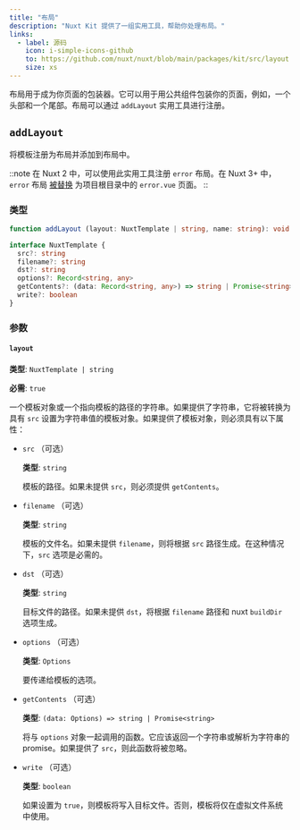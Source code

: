 ```yaml
---
title: "布局"
description: "Nuxt Kit 提供了一组实用工具，帮助你处理布局。"
links:
  - label: 源码
    icon: i-simple-icons-github
    to: https://github.com/nuxt/nuxt/blob/main/packages/kit/src/layout.ts
    size: xs
---
```


布局用于成为你页面的包装器。它可以用于用公共组件包装你的页面，例如，一个头部和一个尾部。布局可以通过 `addLayout` 实用工具进行注册。

## `addLayout`

将模板注册为布局并添加到布局中。

::note
在 Nuxt 2 中，可以使用此实用工具注册 `error` 布局。在 Nuxt 3+ 中，`error` 布局 [被替换](/docs/getting-started/error-handling#rendering-an-error-page) 为项目根目录中的 `error.vue` 页面。
::

### 类型

```ts
function addLayout (layout: NuxtTemplate | string, name: string): void

interface NuxtTemplate {
  src?: string
  filename?: string
  dst?: string
  options?: Record<string, any>
  getContents?: (data: Record<string, any>) => string | Promise<string>
  write?: boolean
}
```

### 参数

#### `layout`

**类型**: `NuxtTemplate | string`

**必需**: `true`

一个模板对象或一个指向模板的路径的字符串。如果提供了字符串，它将被转换为具有 `src` 设置为字符串值的模板对象。如果提供了模板对象，则必须具有以下属性：

- `src` （可选）

  **类型**: `string`

  模板的路径。如果未提供 `src`，则必须提供 `getContents`。

- `filename` （可选）

  **类型**: `string`

  模板的文件名。如果未提供 `filename`，则将根据 `src` 路径生成。在这种情况下，`src` 选项是必需的。

- `dst` （可选）

  **类型**: `string`

  目标文件的路径。如果未提供 `dst`，将根据 `filename` 路径和 nuxt `buildDir` 选项生成。

- `options` （可选）

  **类型**: `Options`

  要传递给模板的选项。

- `getContents` （可选）

  **类型**: `(data: Options) => string | Promise<string>`

  将与 `options` 对象一起调用的函数。它应该返回一个字符串或解析为字符串的 promise。如果提供了 `src`，则此函数将被忽略。

- `write` （可选）

    **类型**: `boolean`

    如果设置为 `true`，则模板将写入目标文件。否则，模板将仅在虚拟文件系统中使用。